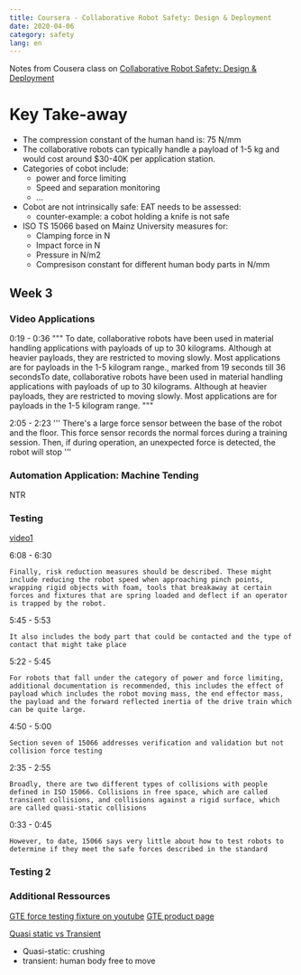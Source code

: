 ```yaml
---
title: Coursera - Collaborative Robot Safety: Design & Deployment
date: 2020-04-06
category: safety
lang: en
---
```


Notes from Cousera class on 
[Collaborative Robot Safety: Design & Deployment](https://de.coursera.org/learn/collaborative-robot-safety)

# Key Take-away
* The compression constant of the human hand is: 75 N/mm
* The collaborative robots can typically handle a payload of 1-5 kg and would cost around $30-40K per application station.
* Categories of cobot include:
    * power and force limiting
    * Speed and separation monitoring
    * ...
* Cobot are not intrinsically safe: EAT needs to be assessed:
    * counter-example: a cobot holding a knife is not safe
* ISO TS 15066 based on Mainz University measures for:
    * Clamping force in N
    * Impact force in N
    * Pressure in N/m2
    * Compresison constant for different human body parts in N/mm




## Week 3
### Video Applications

0:19 - 0:36
"""
To date, collaborative robots have been used in material handling applications with payloads of up to 30 kilograms. 
Although at heavier payloads, they are restricted to moving slowly. Most applications are for payloads in the 1-5 kilogram 
range., marked from 19 seconds till 36 secondsTo date, collaborative robots have been used in material 
handling applications with payloads of up to 30 kilograms. Although at heavier payloads, they are restricted to moving slowly. 
Most applications are for payloads in the 1-5 kilogram range.
"""

2:05 - 2:23
'''
There's a large force sensor between the base of the robot and the floor. This force sensor records the normal forces during a training session. Then, if during operation, an unexpected force is detected, the robot will stop
'''

### Automation Application: Machine Tending
NTR

### Testing
[video1](https://www.coursera.org/learn/collaborative-robot-safety/lecture/5Tesa/testing-part-1)

6:08 - 6:30
```
Finally, risk reduction measures should be described. These might include reducing the robot speed when approaching pinch points, wrapping rigid objects with foam, tools that breakaway at certain forces and fixtures that are spring loaded and deflect if an operator is trapped by the robot.
```

5:45 - 5:53
```
It also includes the body part that could be contacted and the type of contact that might take place
```

5:22 - 5:45
```
For robots that fall under the category of power and force limiting, additional documentation is recommended, this includes the effect of payload which includes the robot moving mass, the end effector mass, the payload and the forward reflected inertia of the drive train which can be quite large.
```

4:50 - 5:00
```
Section seven of 15066 addresses verification and validation but not collision force testing
```

2:35 - 2:55
```
Broadly, there are two different types of collisions with people defined in ISO 15066. Collisions in free space, which are called transient collisions, and collisions against a rigid surface, which are called quasi-static collisions
```

0:33 - 0:45
```
However, to date, 15066 says very little about how to test robots to determine if they meet the safe forces described in the standard
```

### Testing 2
### Additional Ressources

[GTE force testing fixture on youtube](https://www.youtube.com/watch?v=4Q92fAOqTSc&feature=youtu.be)
[GTE product page](https://www.gte.de/product/force-measuring-systems-for-collaborating-robots/?lang=en)

[Quasi static vs Transient](https://www.youtube.com/watch?v=dP_CX8MGlx4&feature=youtu.be)
* Quasi-static: crushing
* transient: human body free to move

